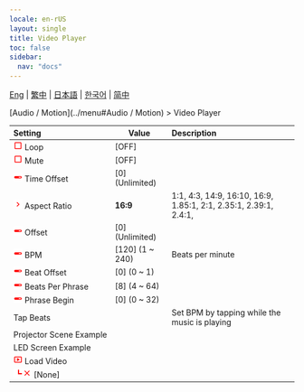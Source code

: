 ```yaml
---
locale: en-rUS
layout: single
title: Video Player
toc: false
sidebar:
  nav: "docs"
---
```

[Eng](/dancexr/menu/2025.4/motion/video_player) | [繁中](/tw/dancexr/menu/2025.4/motion/video_player) | [日本語](/jp/dancexr/menu/2025.4/motion/video_player) | [한국어](/kr/dancexr/menu/2025.4/motion/video_player) | [简中](/zh/dancexr/menu/2025.4/motion/video_player)

[Audio / Motion](../menu#Audio / Motion) > Video Player



| Setting | Value | Description |
| :--- | --- | :--- |
|<nobr><img src="/images/icon/ic_check_off.png" alt="check off icon"/> Loop</nobr>| [OFF] | 
|<nobr><img src="/images/icon/ic_check_off.png" alt="check off icon"/> Mute</nobr>| [OFF] | 
|<nobr><img src="/images/icon/ic_slider.png" alt="slider icon"/> Time Offset</nobr>| [0] (Unlimited) | 
|<nobr><img src="/images/icon/ic_chevron.png" alt="chevron icon"/> Aspect Ratio</nobr>| **16:9** | 1:1, 4:3, 14:9, 16:10, 16:9, 1.85:1, 2:1, 2.35:1, 2.39:1, 2.4:1,  |
|<nobr><img src="/images/icon/ic_slider.png" alt="slider icon"/> Offset</nobr>| [0] (Unlimited) | 
|<nobr><img src="/images/icon/ic_slider.png" alt="slider icon"/> BPM</nobr>| [120] (1 ~ 240) | Beats per minute
|<nobr><img src="/images/icon/ic_slider.png" alt="slider icon"/> Beat Offset</nobr>| [0] (0 ~ 1) | 
|<nobr><img src="/images/icon/ic_slider.png" alt="slider icon"/> Beats Per Phrase</nobr>| [8] (4 ~ 64) | 
|<nobr><img src="/images/icon/ic_slider.png" alt="slider icon"/> Phrase Begin</nobr>| [0] (0 ~ 32) | 
|<nobr> Tap Beats</nobr>|| Set BPM by tapping while the music is playing
|<nobr> Projector Scene Example</nobr>|| 
|<nobr> LED Screen Example</nobr>|| 
|<nobr><img src="/images/icon/ic_video.png" alt="video icon"/> Load Video</nobr>|| 
|<nobr><img src="/images/icon/ic_line_l.png"/><img src="/images/icon/ic_close.png" alt="close icon"/> [None]</nobr>|| 
